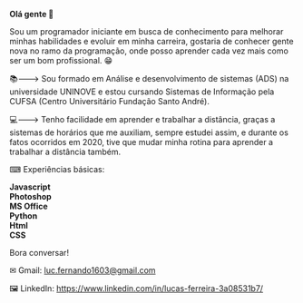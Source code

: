 **Olá gente 👋**

Sou um programador iniciante em busca de conhecimento para melhorar minhas habilidades e evoluir em minha carreira, gostaria de conhecer gente nova no ramo da programação, onde posso aprender cada vez mais como ser um bom profissional. 😁

📚---> Sou formado em Análise e desenvolvimento de sistemas (ADS) na universidade UNINOVE e estou cursando Sistemas de Informação pela CUFSA (Centro Universitário Fundação Santo André).

💻---> Tenho facilidade em aprender e trabalhar a distância, graças a sistemas de horários que me auxiliam, sempre estudei assim, e durante os fatos ocorridos em 2020, tive que mudar minha rotina para aprender a trabalhar a distância também.

⌨ Experiências básicas:

**Javascript                                                                                                                                                     
Photoshop                                                       
MS Office                      
Python                        
Html                              
CSS**                           

Bora conversar!

✉ Gmail: luc.fernando1603@gmail.com

🖼 LinkedIn: https://www.linkedin.com/in/lucas-ferreira-3a08531b7/
